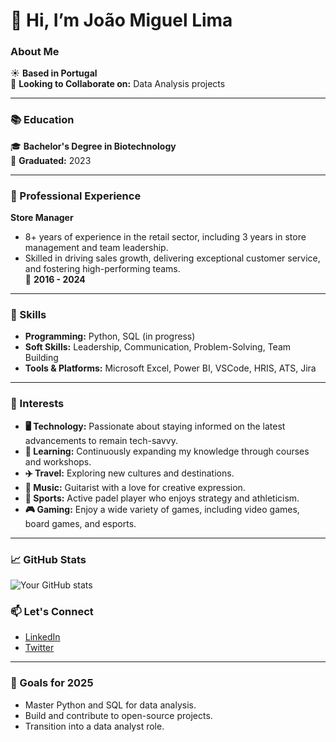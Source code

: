 # 👋 Hi, I’m João Miguel Lima

### About Me
☀️ **Based in Portugal**  
💼 **Looking to Collaborate on:** Data Analysis projects  

---

### 📚 Education
🎓 **Bachelor's Degree in Biotechnology**  
📅 **Graduated:** 2023  

---

### 💼 Professional Experience
**Store Manager**  
- 8+ years of experience in the retail sector, including 3 years in store management and team leadership.  
- Skilled in driving sales growth, delivering exceptional customer service, and fostering high-performing teams.  
📅 **2016 - 2024**

---

### 🌟 Skills
- **Programming:** Python, SQL (in progress)  
- **Soft Skills:** Leadership, Communication, Problem-Solving, Team Building  
- **Tools & Platforms:** Microsoft Excel, Power BI, VSCode, HRIS, ATS, Jira
---

### 🎯 Interests
- **🖥️ Technology:** Passionate about staying informed on the latest advancements to remain tech-savvy.  
- **🧠 Learning:** Continuously expanding my knowledge through courses and workshops.  
- **✈️ Travel:** Exploring new cultures and destinations.  
- **🎵 Music:** Guitarist with a love for creative expression.  
- **🎾 Sports:** Active padel player who enjoys strategy and athleticism.  
- **🎮 Gaming:** Enjoy a wide variety of games, including video games, board games, and esports.  

---

### 📈 GitHub Stats
![Your GitHub stats](https://github-readme-stats.vercel.app/api?username=srdobolo&show_icons=true&theme=radical)

### 📫 Let's Connect
- [LinkedIn](https://www.linkedin.com/in/joaomiguellima/)  
- [Twitter](https://x.com/srdobolo)  

---

### 🚀 Goals for 2025
- Master Python and SQL for data analysis.  
- Build and contribute to open-source projects.  
- Transition into a data analyst role.  
